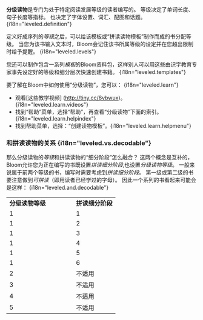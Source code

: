 **分级读物**是专门为处于特定阅读发展等级的读者编写的。 等级决定了单词长度、句子长度等指标。 也决定了字体设置、词汇、配图和话题。 {i18n="leveled.definition"}

定义好成序列的*等级*之后，可以给该模板或“拼读读物模板”制作而成的书分配等级。 当您为该书输入文本时，Bloom会记住该书所属等级的设定并在您超出限制时给予提醒。 {i18n="leveled.levels"}

您还可以制作包含一系列*模板*的Bloom资料包，这样别人可以用这些由识字教育专家事先设定好的等级和细分层次快速创建书籍。 {i18n="leveled.templates"}

要了解在Bloom中如何使用“分级读物”，您可以： {i18n="leveled.learn"}

- 观看[这些教学视频] (http://tiny.cc/8vbwux)。{i18n="leveled.learn.videos"}
- 找到“帮助”菜单，选择“帮助”，再查看“分级读物”下面的索引。{i18n="leveled.learn.helpindex"}
- 找到帮助菜单，选择：“创建读物模板”。{i18n="leveled.learn.helpmenu"}

### 和拼读读物的关系 {i18n="leveled.vs.decodable"}

那么分级读物的*等级*和拼读读物的“细分阶段”怎么融合？ 这两个概念是互补的，Bloom允许您为正在编写的书既设置*拼读细分阶段*,也设置*分级读物等级*。 一般来说属于前两个等级的书，编写时需要考虑到*拼读细分阶段*。 第一级或第二级的书要注意做到*可拼读*（即用读者已经学过的字母）。 因此一个系列的书看起来可能会是这样： {i18n="leveled.and.decodable"}

<table>
  <tr style="font-weight:bold">
    <td style="width:10em" i18n="leveled.reader.level">分级读物等级</td>
    <td i18n="decodable.stage">拼读细分阶段</td>
  </tr>
  <tr>    <td>1</td>    <td>1</td>  </tr>
    <tr>    <td>1</td>    <td>2</td>  </tr>
    <tr>    <td>1</td>    <td>3</td>  </tr>
    <tr>    <td>1</td>    <td>4</td>  </tr>
    <tr>    <td>1</td>    <td>5</td>  </tr>
    <tr>    <td>1</td>    <td>6</td>  </tr>
    <tr>    <td>2</td>    <td>不适用</td>  </tr>
    <tr>    <td>3</td>    <td>不适用</td>  </tr>
    <tr>    <td>4</td>    <td>不适用</td>  </tr>
    <tr>    <td>5</td>    <td>不适用</td>  </tr>
</table>


